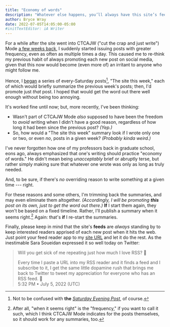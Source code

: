 ```yaml
---
title: "Economy of words"
description: "Whatever else happens, you’ll always have this site’s feeds — and I encourage you to use them."
author: Bryce Wray
date: 2022-07-05T14:05:00-05:00
#initTextEditor: iA Writer
---
```


For a while after the site went into CTCAJW ("cut the crap and just write") Mode [a few weeks back](/posts/2022/05/simplify-simplify-maybe-for-real-this-time/), I suddenly started issuing posts with greater frequency, even as often as multiple times a day. This caused me to re-think my previous habit of always promoting each new post on social media, given that this now would become (even more of) an irritant to anyone who might follow me.

Hence, I [began](/posts/2022/05/site-week-2022-05-28/) a series of every-Saturday posts[^SEP], "The site this week," each of which would briefly summarize the previous week's posts; then, I'd promote just *that* post. I hoped that would get the word out there well enough without being too annoying.

[^SEP]: Not to be confused with **the** [*Saturday Evening Post*](https://www.saturdayeveningpost.com/history-saturday-evening-post/), of course.

It's worked fine until now; but, more recently, I've been thinking:

- Wasn't part of CTCAJW Mode *also* supposed to have been the freedom to *avoid* writing when I didn't have a good reason, regardless of how long it had been since the previous post? *(Yep.)*
- So, how would a "The site this week" summary look if I wrote only one or two, or even *no*, posts in a given week? *(Probably kinda weird.)*

I've never forgotten how one of my professors back in graduate school, eons ago, always emphasized that one's writing should practice "economy of words." He didn't mean being *unacceptably* brief or abruptly terse, but rather simply making sure that whatever one wrote was only as long as truly needed.

And, to be sure, if there's *no* overriding reason to write something at a given time --- right.

For these reasons and some others, I'm trimming back the summaries, and may even eliminate them altogether. *(Accordingly, I will be promoting **this** post on its own, just to get the word out there.)* **If** I start them again, they won't be based on a fixed timeline. Rather, I'll publish a summary when it seems right.[^CTCAJW] Again: that's **if** I re-start the summaries.

[^CTCAJW]: After all, "when it seems right" is the "frequency," if you want to call it such, which I think CTCAJW Mode indicates for the posts themselves, so it should work for any summaries, too.

Finally, please keep in mind that the site's **feeds** are *always* standing by to keep interested readers apprised of each new post when it hits the web. Just point your feed reader app to my [site URL](/) and let it do the rest. As the inestimable Sara Soueidan expressed it so well today on Twitter:

> Will you get sick of me repeating just how much I love RSS? 🥹
>
> Every time I paste a URL into my RSS reader and it finds a feed and I subscribe to it, I get the same little dopamine rush that brings me back to Twitter to tweet my appreciation for everyone who has an RSS feed. 🥹\
> <span class="pokey">5:32 PM • July 5, 2022 (UTC)</span>
